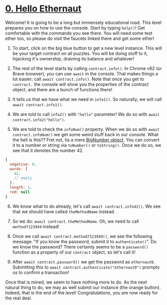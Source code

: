 # [0. Hello Ethernaut](https://ethernaut.openzeppelin.com/level/0x4E73b858fD5D7A5fc1c3455061dE52a53F35d966)

Welcome! It is going to be a long but immensely educational road. This level prepares you on how to use the console. Start by typing `help()`! Get comfortable with the commands you see there. You will need some test ether too, so please do visit the faucets linked there and get some ether!

1. To start, click on the big blue button to get a new level instance. This will be your target contract on all puzzles. You will be doing stuff to it, hijacking it's ownership, draining its balance and whatever!

2. The rest of the level starts by calling `contract.info()`. In Chrome v62 (or Brave browser), you can use `await` in the console. That makes things a lot easier; call `await contract.info()`. Note that once you get to `contract.` the console will show you the properties of the contract object, and there are a bunch of functions there!

3. It tells us that we have what we need in `info1()`. So naturally, we will call `await contract.info1()`.

4. We are told to call `info2()` with `"hello"` parameter! We do so with `await contract.info2("hello")`.

5. We are told to check the `infoNum()` property. When we do so with `await contract.infoNum()` we get some weird stuff back in our console. What the hell is this?? Fret not, tis a mere [BigNumber object](https://web3js.readthedocs.io/en/v1.2.11/web3-utils.html#bn). You can convert it to a number or string via `toNumber()` or `toString()`. Once we do so, we see that it denotes the number 42.

```js
{
  negative: 0,
  words: [
    42,
    // empty
  ],
  length: 1,
  red: null
}
```

6. We know what to do already, let's call `await contract.info42()`. We see that we should have called `theMethodName` instead.

7. So we do: `await contract.theMethodName`. Oh, we need to call `method7123949` instead!

8. Once we call `await contract.method7123949()`, we see the following message: "If you know the password, submit it to `authenticate()`". Do we know the password? There certainly seems to be a `password()` function as a property of our `contract` object, so let's call it!

9. After `await contract.password()` we get the password as `ethernaut0`. Submitting this to `await contract.authenticate("ethernaut0")` prompts us to confirm a transaction!

Once that is mined, we seem to have nothing more to do. As the next natural thing to do, we may as well submit our instance (the orange button). Indeed, that is the end of the level! Congratulations, you are now ready for the real deal.
